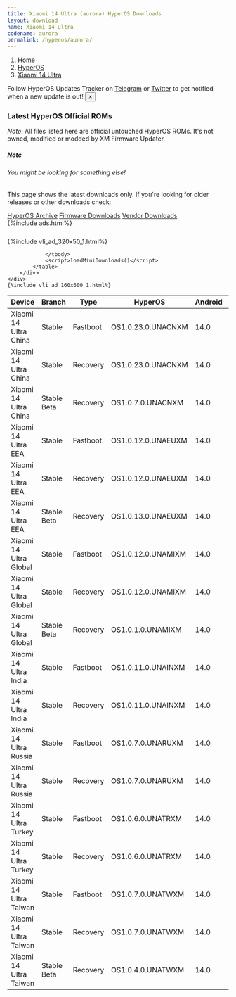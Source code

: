 ```yaml
---
title: Xiaomi 14 Ultra (aurora) HyperOS Downloads
layout: download
name: Xiaomi 14 Ultra
codename: aurora
permalink: /hyperos/aurora/
---
```

<nav aria-label="breadcrumb">
    <ol class="breadcrumb">
        <li class="breadcrumb-item"><a href="/">Home</a></li>
        <li class="breadcrumb-item"><a href="/hyperos/">HyperOS</a></li>
        <li class="breadcrumb-item active" aria-current="page"><a href="/hyperos/aurora/">Xiaomi 14 Ultra</a></li>
    </ol>
</nav>
<div class="alert alert-primary alert-dismissible fade show" role="alert">
    Follow HyperOS Updates Tracker on <a href="https://t.me/MIUIUpdatesTracker" class="alert-link">Telegram</a>
     or <a href="https://twitter.com/MiFwUpdater" class="alert-link">Twitter</a> to get notified when a new update is out!
    <button type="button" class="close" data-dismiss="alert" aria-label="Close">
        <span aria-hidden="true">&times;</span>
    </button>
</div>

### Latest HyperOS Official ROMs
*Note*: All files listed here are official untouched HyperOS ROMs. It's not owned, modified or modded by XM Firmware Updater.
<div class="card">
  <div class="card-body">
    <h5 class="card-title">Note</h5>
    <h6 class="card-subtitle mb-2 text-muted">You might be looking for something else!</h6>
    <p class="card-text">This page shows the latest downloads only.
     If you're looking for older releases or other downloads check:</p>
    <a href="/archive/hyperos/aurora/" class="card-link">HyperOS Archive</a>
    <a href="/firmware/aurora/" class="card-link">Firmware Downloads</a>
    <a href="/vendor/aurora/" class="card-link">Vendor Downloads</a>
  </div>
</div>
{%include ads.html%}
<div class="row justify-content-center">
    <div class="col-10">
        <div class="table-responsive-md" style="margin-top: 25px;">
            {%include vli_ad_320x50_1.html%}
            <table id="miui" class="display dt-responsive nowrap compact table table-striped table-hover table-sm">
                <thead class="thead-dark">
                    <tr>
                        <th data-ref="device">Device</th>
                        <th data-ref="branch">Branch</th>
                        <th data-ref="type">Type</th>
                        <th data-ref="miui">HyperOS</th>
                        <th data-ref="android">Android</th>
                        <th data-ref="size">Size</th>
                        <th data-ref="size">Date</th>
                        <th data-ref="link">Link</th>
                    </tr>
                </thead>
                <tbody>
                <tr><td>Xiaomi 14 Ultra China</td><td>Stable</td><td>Fastboot</td><td>OS1.0.23.0.UNACNXM</td><td>14.0</td><td>9.5 GB</td><td>2024-09-05</td><td><a href="/hyperos/aurora/stable/OS1.0.23.0.UNACNXM/">Download</a></td></tr>
<tr><td>Xiaomi 14 Ultra China</td><td>Stable</td><td>Recovery</td><td>OS1.0.23.0.UNACNXM</td><td>14.0</td><td>7.4 GB</td><td>2024-09-12</td><td><a href="/hyperos/aurora/stable/OS1.0.23.0.UNACNXM/">Download</a></td></tr>
<tr><td>Xiaomi 14 Ultra China</td><td>Stable Beta</td><td>Recovery</td><td>OS1.0.7.0.UNACNXM</td><td>14.0</td><td>7.3 GB</td><td>2024-03-18</td><td><a href="/hyperos/aurora/stable beta/OS1.0.7.0.UNACNXM/">Download</a></td></tr>
<tr><td>Xiaomi 14 Ultra EEA</td><td>Stable</td><td>Fastboot</td><td>OS1.0.12.0.UNAEUXM</td><td>14.0</td><td>8.3 GB</td><td>2024-08-27</td><td><a href="/hyperos/aurora/stable/OS1.0.12.0.UNAEUXM/">Download</a></td></tr>
<tr><td>Xiaomi 14 Ultra EEA</td><td>Stable</td><td>Recovery</td><td>OS1.0.12.0.UNAEUXM</td><td>14.0</td><td>6.5 GB</td><td>2024-09-03</td><td><a href="/hyperos/aurora/stable/OS1.0.12.0.UNAEUXM/">Download</a></td></tr>
<tr><td>Xiaomi 14 Ultra EEA</td><td>Stable Beta</td><td>Recovery</td><td>OS1.0.13.0.UNAEUXM</td><td>14.0</td><td>6.5 GB</td><td>2024-10-12</td><td><a href="/hyperos/aurora/stable beta/OS1.0.13.0.UNAEUXM/">Download</a></td></tr>
<tr><td>Xiaomi 14 Ultra Global</td><td>Stable</td><td>Fastboot</td><td>OS1.0.12.0.UNAMIXM</td><td>14.0</td><td>9.0 GB</td><td>2024-09-26</td><td><a href="/hyperos/aurora/stable/OS1.0.12.0.UNAMIXM/">Download</a></td></tr>
<tr><td>Xiaomi 14 Ultra Global</td><td>Stable</td><td>Recovery</td><td>OS1.0.12.0.UNAMIXM</td><td>14.0</td><td>6.5 GB</td><td>2024-10-08</td><td><a href="/hyperos/aurora/stable/OS1.0.12.0.UNAMIXM/">Download</a></td></tr>
<tr><td>Xiaomi 14 Ultra Global</td><td>Stable Beta</td><td>Recovery</td><td>OS1.0.1.0.UNAMIXM</td><td>14.0</td><td>6.5 GB</td><td>2024-03-14</td><td><a href="/hyperos/aurora/stable beta/OS1.0.1.0.UNAMIXM/">Download</a></td></tr>
<tr><td>Xiaomi 14 Ultra India</td><td>Stable</td><td>Fastboot</td><td>OS1.0.11.0.UNAINXM</td><td>14.0</td><td>7.1 GB</td><td>2024-09-26</td><td><a href="/hyperos/aurora/stable/OS1.0.11.0.UNAINXM/">Download</a></td></tr>
<tr><td>Xiaomi 14 Ultra India</td><td>Stable</td><td>Recovery</td><td>OS1.0.11.0.UNAINXM</td><td>14.0</td><td>6.4 GB</td><td>2024-10-08</td><td><a href="/hyperos/aurora/stable/OS1.0.11.0.UNAINXM/">Download</a></td></tr>
<tr><td>Xiaomi 14 Ultra Russia</td><td>Stable</td><td>Fastboot</td><td>OS1.0.7.0.UNARUXM</td><td>14.0</td><td>8.5 GB</td><td>2024-09-02</td><td><a href="/hyperos/aurora/stable/OS1.0.7.0.UNARUXM/">Download</a></td></tr>
<tr><td>Xiaomi 14 Ultra Russia</td><td>Stable</td><td>Recovery</td><td>OS1.0.7.0.UNARUXM</td><td>14.0</td><td>6.5 GB</td><td>2024-09-11</td><td><a href="/hyperos/aurora/stable/OS1.0.7.0.UNARUXM/">Download</a></td></tr>
<tr><td>Xiaomi 14 Ultra Turkey</td><td>Stable</td><td>Fastboot</td><td>OS1.0.6.0.UNATRXM</td><td>14.0</td><td>7.9 GB</td><td>2024-09-02</td><td><a href="/hyperos/aurora/stable/OS1.0.6.0.UNATRXM/">Download</a></td></tr>
<tr><td>Xiaomi 14 Ultra Turkey</td><td>Stable</td><td>Recovery</td><td>OS1.0.6.0.UNATRXM</td><td>14.0</td><td>6.5 GB</td><td>2024-09-11</td><td><a href="/hyperos/aurora/stable/OS1.0.6.0.UNATRXM/">Download</a></td></tr>
<tr><td>Xiaomi 14 Ultra Taiwan</td><td>Stable</td><td>Fastboot</td><td>OS1.0.7.0.UNATWXM</td><td>14.0</td><td>7.6 GB</td><td>2024-09-02</td><td><a href="/hyperos/aurora/stable/OS1.0.7.0.UNATWXM/">Download</a></td></tr>
<tr><td>Xiaomi 14 Ultra Taiwan</td><td>Stable</td><td>Recovery</td><td>OS1.0.7.0.UNATWXM</td><td>14.0</td><td>6.4 GB</td><td>2024-09-11</td><td><a href="/hyperos/aurora/stable/OS1.0.7.0.UNATWXM/">Download</a></td></tr>
<tr><td>Xiaomi 14 Ultra Taiwan</td><td>Stable Beta</td><td>Recovery</td><td>OS1.0.4.0.UNATWXM</td><td>14.0</td><td>6.4 GB</td><td>2024-05-13</td><td><a href="/hyperos/aurora/stable beta/OS1.0.4.0.UNATWXM/">Download</a></td></tr>

                </tbody>
                <script>loadMiuiDownloads()</script>
            </table>
        </div>
    </div>
    {%include vli_ad_160x600_1.html%}
</div>
